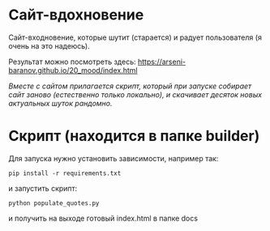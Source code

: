 # Сайт-вдохновение
Сайт-входновение, которые шутит (старается) и радует пользователя (я очень на это надеюсь).

Результат можно посмотреть здесь: https://arseni-baranov.github.io/20_mood/index.html

*Вместе с сайтом прилагается скрипт, который при запуске собирает сайт заново (естественно только локально), и скачивает десяток новых актуальных шуток рандомно.*

# Скрипт (находится в папке builder)

Для запуска нужно установить зависимости, например так:
```
pip install -r requirements.txt
```

и запустить скрипт:
```
python populate_quotes.py
```

и получить на выходе готовый index.html в папке docs
